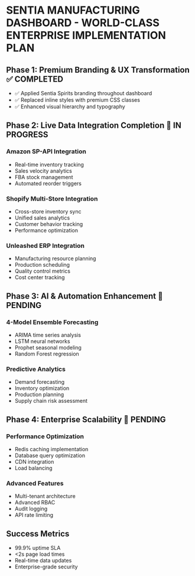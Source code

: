 # SENTIA MANUFACTURING DASHBOARD - WORLD-CLASS ENTERPRISE IMPLEMENTATION PLAN

## Phase 1: Premium Branding & UX Transformation ✅ COMPLETED
- ✅ Applied Sentia Spirits branding throughout dashboard
- ✅ Replaced inline styles with premium CSS classes
- ✅ Enhanced visual hierarchy and typography

## Phase 2: Live Data Integration Completion 🚀 IN PROGRESS

### Amazon SP-API Integration
- Real-time inventory tracking
- Sales velocity analytics
- FBA stock management
- Automated reorder triggers

### Shopify Multi-Store Integration  
- Cross-store inventory sync
- Unified sales analytics
- Customer behavior tracking
- Performance optimization

### Unleashed ERP Integration
- Manufacturing resource planning
- Production scheduling
- Quality control metrics
- Cost center tracking

## Phase 3: AI & Automation Enhancement 🎯 PENDING

### 4-Model Ensemble Forecasting
- ARIMA time series analysis
- LSTM neural networks
- Prophet seasonal modeling
- Random Forest regression

### Predictive Analytics
- Demand forecasting
- Inventory optimization
- Production planning
- Supply chain risk assessment

## Phase 4: Enterprise Scalability 🏢 PENDING

### Performance Optimization
- Redis caching implementation
- Database query optimization
- CDN integration
- Load balancing

### Advanced Features
- Multi-tenant architecture
- Advanced RBAC
- Audit logging
- API rate limiting

## Success Metrics
- 99.9% uptime SLA
- <2s page load times
- Real-time data updates
- Enterprise-grade security